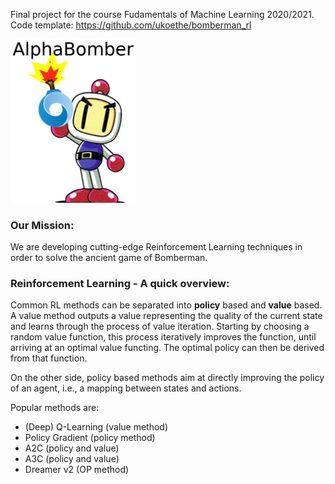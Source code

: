 Final project for the course Fudamentals of Machine Learning 2020/2021.  
Code template: https://github.com/ukoethe/bomberman_rl  

<p align="left">
  <img src="alphabomber.png"  width="200"/> <h3>Our Mission:</h3> We are developing cutting-edge Reinforcement Learning techniques in order to solve the ancient game of Bomberman. 
</p> 

### Reinforcement Learning - A quick overview: 

Common RL methods can be separated into **policy** based and **value** based.  
A value method outputs a value representing the quality of the current state and learns through the process of value iteration. Starting by choosing a random value function, this process iteratively improves the function, until arriving at an optimal value functing. The optimal policy can then be derived from that function. 
  
On the other side, policy based methods aim at directly improving the policy of an agent, i.e., a mapping between states and actions. 

Popular methods are:  
- (Deep) Q-Learning (value method)
- Policy Gradient (policy method)
- A2C (policy and value)
- A3C (policy and value)
- Dreamer v2 (OP method)
